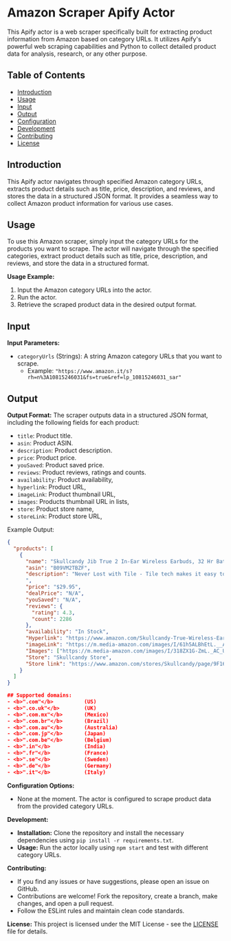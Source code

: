 # Amazon Scraper Apify Actor

This Apify actor is a web scraper specifically built for extracting product information from Amazon based on category URLs. It utilizes Apify's powerful web scraping capabilities and Python to collect detailed product data for analysis, research, or any other purpose.

## Table of Contents

- [Introduction](#introduction)
- [Usage](#usage)
- [Input](#input)
- [Output](#output)
- [Configuration](#configuration)
- [Development](#development)
- [Contributing](#contributing)
- [License](#license)

## Introduction

This Apify actor navigates through specified Amazon category URLs, extracts product details such as title, price, description, and reviews, and stores the data in a structured JSON format. It provides a seamless way to collect Amazon product information for various use cases.

## Usage

To use this Amazon scraper, simply input the category URLs for the products you want to scrape. The actor will navigate through the specified categories, extract product details such as title, price, description, and reviews, and store the data in a structured format.

**Usage Example:**
1. Input the Amazon category URLs into the actor.
2. Run the actor.
3. Retrieve the scraped product data in the desired output format.

## Input

**Input Parameters:**
- `categoryUrls` (Strings): A string Amazon category URLs that you want to scrape.
  - Example: `"https://www.amazon.it/s?rh=n%3A10815246031&fs=true&ref=lp_10815246031_sar"`

## Output

**Output Format:**
The scraper outputs data in a structured JSON format, including the following fields for each product:
- `title`: Product title.
- `asin`: Product ASIN.
- `description`: Product description.
- `price`: Product price.
- `youSaved`: Product saved price.
- `reviews`: Product reviews, ratings and counts.
- `availability`: Product availability,
- `hyperlink`: Product URL,
- `imageLink`: Product thumbnail URL,
- `images`: Products thumbnail URL in lists,
- `store`: Product store name,
- `storeLink`: Product store URL,


Example Output:
```json
{
  "products": [
    {
      "name": "Skullcandy Jib True 2 In-Ear Wireless Earbuds, 32 Hr Battery, Microphone, Works with iPhone Android and Bluetooth Devices - Black",
      "asin": "B09VM2TBZF",
      "description": "Never Lost with Tile - Tile tech makes it easy to track down either earbuds if you ever misplace one. Just download the Tile app and simply 'ring' for your buds. Use Either Bud Solo - Jib True 2 features solo mode, which enables you to use either earbuds separately to take calls or listen to music. Enjoy Fearlessly - With an IPX4 rating, Jib True 2 can handle a little rain during your outdoor adventure. 33 Hours of Power - With Jib True 2, you can experience longer-lasting listening sessions without worry. Enjoy wireless freedom with 24 hours of power in the case and 9 hours in the earbuds. Buy with Confidence - 1 year US warranty included.
      ",
      "price": "$29.95",
      "dealPrice": "N/A",
      "youSaved": "N/A",
      "reviews": {
        "rating": 4.3,
        "count": 2286
      },
      "availability": "In Stock",
      "Hyperlink": "https://www.amazon.com/Skullcandy-True-Wireless-Ear-Earbuds/dp/B09VM2TBZF",
      "imageLink": "https://m.media-amazon.com/images/I/61h5ALBhEtL.__AC_SX300_SY300_QL70_ML2_.jpg",
      "Images": ["https://m.media-amazon.com/images/I/318ZX1G-ZmL._AC_US40_.jpg", "https://m.media-amazon.com/images/I/31jlRyzHkZL._AC_US40_.jpg", "https://m.media-amazon.com/images/I/312lsbggTQL._AC_US40_.jpg", "https://m.media-amazon.com/images/I/419SPoM3U3L._AC_US40_.jpg", "https://m.media-amazon.com/images/I/41DKKeaOe6L._AC_US40_.jpg", "https://m.media-amazon.com/images/I/41D7WcHT+AL._AC_US40_.jpg", "https://m.media-amazon.com/images/I/41Q97yInqUL.SS40_BG85,85,85_BR-120_PKdp-play-icon-overlay__.jpg", "https://images-na.ssl-images-amazon.com/images/G/01/x-locale/common/transparent-pixel._V192234675_.gif"],
      "Store": "Skullcandy Store",
      "Store link": "https://www.amazon.com/stores/Skullcandy/page/9F16B940-F912-43FE-888C-5BB1B86337A9?ref_=ast_bln",
    }
  ]
}

## Supported domains:
- <b>".com"</b>          (US)
- <b>".co.uk"</b>        (UK)
- <b>".com.mx"</b>       (Mexico)
- <b>".com.br"</b>       (Brazil)
- <b>".com.au"</b>       (Australia)
- <b>".com.jp"</b>       (Japan)
- <b>".com.be"</b>       (Belgium)
- <b>".in"</b>           (India)
- <b>".fr"</b>           (France)
- <b>".se"</b>           (Sweden)
- <b>".de"</b>           (Germany)
- <b>".it"</b>           (Italy)

```

**Configuration Options:**
- None at the moment. The actor is configured to scrape product data from the provided category URLs.


**Development:**
- **Installation:** Clone the repository and install the necessary dependencies using `pip install -r requirements.txt`.
- **Usage:** Run the actor locally using `npm start` and test with different category URLs.


**Contributing:**
- If you find any issues or have suggestions, please open an issue on GitHub.
- Contributions are welcome! Fork the repository, create a branch, make changes, and open a pull request.
- Follow the ESLint rules and maintain clean code standards.


**License:**
This project is licensed under the MIT License - see the [LICENSE](LICENSE) file for details.


